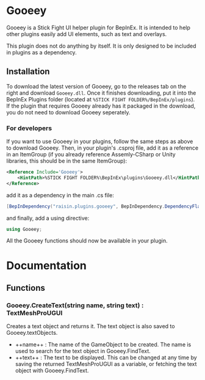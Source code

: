 # Gooeey
Gooeey is a Stick Fight UI helper plugin for BepInEx. It is intended to help other plugins easily add UI elements, such as text and overlays.

This plugin does not do anything by itself. It is only designed to be included in plugins as a dependency.

## Installation
To download the latest version of Gooeey, go to the releases tab on the right and download `Gooeey.dll`. Once it finishes downloading, put it into the BepInEx Plugins folder (located at `%STICK FIGHT FOLDER%/BepInEx/plugins`). If the plugin that requires Gooeey already has it packaged in the download, you do not need to download Gooeey seperately.

### For developers
If you want to use Gooeey in your plugins, follow the same steps as above to download Gooeey. Then, in your plugin's .csproj file, add it as a reference in an ItemGroup (if you already reference Assemly-CSharp or Unity libraries, this should be in the same ItemGroup):
```xml
<Reference Include='Gooeey'>
	<HintPath>%STICK FIGHT FOLDER%\BepInEx\plugins\Gooeey.dll</HintPath>
</Reference>
```
add it as a dependency in the main .cs file:
```cs
[BepInDependency("raisin.plugins.gooeey", BepInDependency.DependencyFlags.HardDependency)]
```
and finally, add a using directive:
```cs
using Gooeey;
```
All the Gooeey functions should now be available in your plugin.

# Documentation

## Functions

### Gooeey.CreateText(string name, string text) : TextMeshProUGUI
Creates a text object and returns it. The text object is also saved to Gooeey.textObjects.

* ++name++ : The name of the GameObject to be created. The name is used to search for the text object in Gooeey.FindText.
* ++text++ : The text to be displayed. This can be changed at any time by saving the returned TextMeshProUGUI as a variable, or fetching the text object with Gooeey.FindText.
